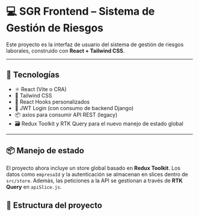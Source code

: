 # 💻 SGR Frontend – Sistema de Gestión de Riesgos

Este proyecto es la interfaz de usuario del sistema de gestión de riesgos laborales, construido con **React + Tailwind CSS**.

---

## 🚀 Tecnologías

- ⚛️ React (Vite o CRA)
- 🎨 Tailwind CSS
- 🧠 React Hooks personalizados
- 🔐 JWT Login (con consumo de backend Django)
- 📦 axios para consumir API REST (legacy)
- 🗃️ Redux Toolkit y RTK Query para el nuevo manejo de estado global

---

## 📦 Manejo de estado

El proyecto ahora incluye un store global basado en **Redux Toolkit**. Los datos
como `empresaId` y la autenticación se almacenan en slices dentro de `src/store`.
Además, las peticiones a la API se gestionan a través de **RTK Query** en
`apiSlice.js`.

## 📁 Estructura del proyecto
